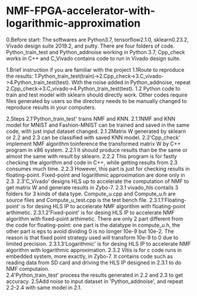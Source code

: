 # NMF-FPGA-accelerator-with-logarithmic-approximation

0.Before start: 
	The softwares are Python3.7, tensorflow2.1.0, sklearn0.23.2, Vivado design suite 2019.2, and putty.
	There are four folders of code. Python_train_test and Python_addnoise working in Python 3.7, Cpp_check works in C++ and C_Vivado contains code to run in Vivado design suite.

1.Brief instruction if you are familiar with the project
	1.1Route to reproduce the results: 1.Python_train_test(train)->2.Cpp_check->3.C_vivado->4.Python_train_test(test). With the noise added in Python_addnoise, repeat 2.Cpp_check->3.C_vivado->4.Python_train_test(test).
	1.2 Python code to train and test model with sklearn should directly work. Other codes require files generated by users so the directory needs to be manually changed to reproduce results in your computers.

2.Steps
	2.1'Python_train_test' trains NMF and KNN. 
		2.1.1NMF and KNN model for MNIST and Fashion-MNIST can be trained and saved in the same code, with just input dataset changed.
		2.1.2Matrix W generated by sklearn or 2.2 and 2.3 can be classified with saved KNN model. 
	2.2'Cpp_check' implement NMF algorithm toinference the transformed matrix W by C++ program in x86 system.
		2.2.1 It should produce results than be the same or almost the same with result by sklearn.
		2.2.2 This program is for fastly checking the algorithm and code in C++, while getting results from 2.3 consumes much time.
		2.2.3 However, this part is just for checking results in floating-point. Fixed-point and logarithmic approximation are done only in 2.3.
	2.3'C_Vivado' designs HLS up to accelerate the computation of NMF to get matrix W and generate results in Zybo-7.
		2.3.1 vivado_hls contails 3 folders for 3 kinds of data type. Compute_u.cpp and Compute_u.h are source files and Compute_u_test.cpp is the test bench file.
			2.3.1.1'Floating-point' is for desing HLS IP to accelerate NMF algorithm with floating-point arthimetic.
			2.3.1.2'Fixed-point' is for desing HLS IP to accelerate NMF algorithm with fixed-point arthimetic. There are only 2 part different from the code for floating-point: one part is the datatype in compute_u.h, the other part is eps to avoid dividing 0 is no longer 10e-9 but 10e-2. The reason is that fixed point strategy used will transform 10e-9 to 0 due to limited precision.
			2.3.1.3'Logarithmic' is for desing HLS IP to accelerate NMF algorithm with logarithmic approximation.
		2.3.2 Vitis is for c code runs in embedded system, more exactly, in Zybo-7. It contains code such as reading data from SD card and driving the HLS IP designed in 2.3.1 to do NMF computaion.	
	2.4'Python_train_test' process the results generated in 2.2 and 2.3 to get accuracy.
	2.5Add noise to input dataset in 'Python_addnoise', and repeat 2.2-2.4 with same model in 2.1. 

